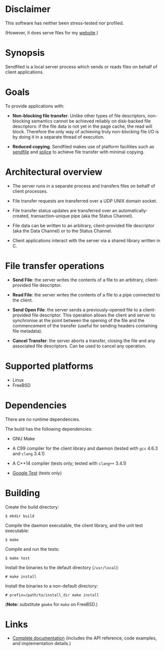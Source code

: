 # Disclaimer

This software has neither been stress-tested nor profiled.

(However, it does serve files for my [website](http://francoisk.me).)

# Synopsis

Sendfiled is a local server process which sends or reads files on behalf of
client applications.

# Goals

To provide applications with:

* **Non-blocking file transfer**. Unlike other types of file descriptors,
   non-blocking semantics cannot be achieved reliably on disk-backed file
   descriptors: if the file data is not yet in the page cache, the read will
   block. Therefore the only way of achieving truly non-blocking file I/O is by
   doing it in a separate thread of execution.

* **Reduced copying**. Sendfiled makes use of platform facilities such as
   [sendfile](https://www.freebsd.org/cgi/man.cgi?query=sendfile "sendfile(2)")
   and [splice](http://linux.die.net/man/2/splice "splice(2)") to achieve file
   transfer with minimal copying.

# Architectural overview

* The server runs in a separate process and transfers files on behalf of client
  processes.

* File transfer requests are transferred over a UDP UNIX domain socket.

* File transfer status updates are transferred over an automatically-created,
  transaction-unique pipe (aka the Status Channel).

* File data can be written to an arbitrary, client-provided file descriptor (aka
  the Data Channel) or to the Status Channel.

* Client applications interact with the server via a shared library written in
  C.

# File transfer operations

* **Send File**: the server writes the contents of a file to an arbitrary,
  client-provided file descriptor.

* **Read File**: the server writes the contents of a file to a pipe connected to
  the client.

* **Send Open File**: the server sends a previously-opened file to a
  client-provided file descriptor. This operation allows the client and server
  to synchronise at the point between the opening of the file and the
  commencement of the transfer (useful for sending headers containing file
  metadata).

* **Cancel Transfer**: the server aborts a transfer, closing the file and any
    associated file descriptors. Can be used to cancel any operation.

# Supported platforms

* Linux
* FreeBSD

# Dependencies

There are no runtime dependencies.

The build has the following dependencies:

* GNU Make

* A C99 compiler for the client library and daemon (tested with `gcc` 4.6.3 and
  `clang` 3.4.1)

* A C++14 compiler (tests only; tested with `clang++` 3.4.1)

* [Google Test](https://code.google.com/p/googletest/) (tests only)

# Building

Create the build directory:

    $ mkdir build

Compile the daemon executable, the client library, and the unit test executable:

    $ make

Compile and run the tests:

    $ make test

Install the binaries to the default directory (`/usr/local`):

    # make install

Install the binaries to a non-default directory:

    # prefix=/path/to/install_dir make install

(**Note:** substitute `gmake` for `make` on FreeBSD.)

# Links

* [Complete documentation](http://francoisk.me/software/sendfiled/index.html)
  (includes the API reference, code examples, and implementation details.)

